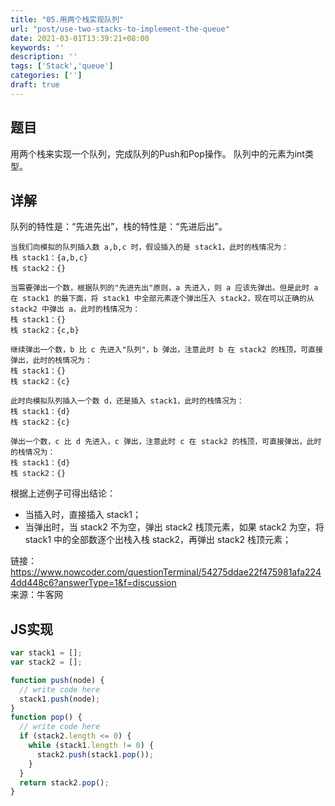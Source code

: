 ```yaml
---
title: "05.用两个栈实现队列"
url: "post/use-two-stacks-to-implement-the-queue"
date: 2021-03-01T13:39:21+08:00
keywords: ''
description: ''
tags: ['Stack','queue']
categories: ['']
draft: true
---
```


## 题目

用两个栈来实现一个队列，完成队列的Push和Pop操作。 队列中的元素为int类型。

## 详解

队列的特性是：“先进先出”，栈的特性是：“先进后出”。

```
当我们向模拟的队列插入数 a,b,c 时，假设插入的是 stack1，此时的栈情况为：   
栈 stack1：{a,b,c}  
栈 stack2：{} 

当需要弹出一个数，根据队列的"先进先出"原则，a 先进入，则 a 应该先弹出。但是此时 a 在 stack1 的最下面，将 stack1 中全部元素逐个弹出压入 stack2，现在可以正确的从 stack2 中弹出 a，此时的栈情况为：  
栈 stack1：{}  
栈 stack2：{c,b}  

继续弹出一个数，b 比 c 先进入"队列"，b 弹出，注意此时 b 在 stack2 的栈顶，可直接弹出，此时的栈情况为：  
栈 stack1：{}  
栈 stack2：{c}  

此时向模拟队列插入一个数 d，还是插入 stack1，此时的栈情况为：  
栈 stack1：{d}   
栈 stack2：{c}   

弹出一个数，c 比 d 先进入，c 弹出，注意此时 c 在 stack2 的栈顶，可直接弹出，此时的栈情况为：  
栈 stack1：{d}  
栈 stack2：{}  
```

根据上述例子可得出结论：  
- 当插入时，直接插入 stack1；  
- 当弹出时，当 stack2 不为空，弹出 stack2 栈顶元素，如果 stack2 为空，将 stack1 中的全部数逐个出栈入栈 stack2，再弹出 stack2 栈顶元素； 

链接：https://www.nowcoder.com/questionTerminal/54275ddae22f475981afa2244dd448c6?answerType=1&f=discussion  
来源：牛客网

## JS实现

```javascript
var stack1 = [];
var stack2 = [];

function push(node) {
  // write code here
  stack1.push(node);
}
function pop() {
  // write code here
  if (stack2.length <= 0) {
    while (stack1.length != 0) {
      stack2.push(stack1.pop());
    }
  }
  return stack2.pop();
}
```